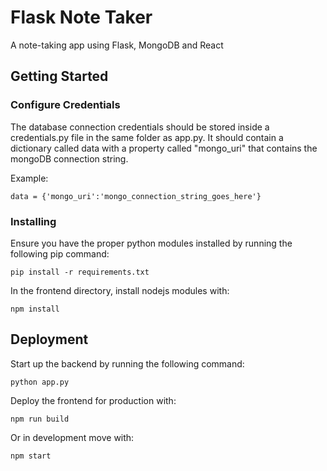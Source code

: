# Flask Note Taker

A note-taking app using Flask, MongoDB and React

## Getting Started

### Configure Credentials

The database connection credentials should be stored inside a credentials.py file in the same folder as app.py. It should contain a dictionary called data with a property called "mongo_uri" that contains the mongoDB connection string.

Example:
```
data = {'mongo_uri':'mongo_connection_string_goes_here'}
```

### Installing

Ensure you have the proper python modules installed by running the following pip command:
```
pip install -r requirements.txt
```

In the frontend directory, install nodejs modules with:
```
npm install
```


## Deployment

Start up the backend by running the following command:
```
python app.py
```

Deploy the frontend for production with:
```
npm run build
```

Or in development move with:
```
npm start
```